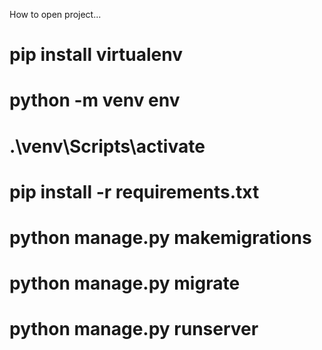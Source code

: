 How to open project...

# pip install virtualenv 
# python -m venv env
# .\venv\Scripts\activate
# pip install -r requirements.txt
# python manage.py makemigrations
# python manage.py migrate
# python manage.py runserver
